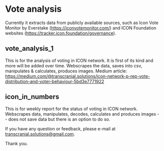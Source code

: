 # Vote analysis

Currently it extracts data from publicly available sources, such as 
Icon Vote Monitor by Everstake (https://iconvotemonitor.com/) and 
ICON Foundation websites (https://tracker.icon.foundation/governance).

## vote_analysis_1
This is for the analysis of voting in ICON network. It is first of its kind and more will be added over time.
Webscrapes the data, saves into csv, manipulates & calculates, produces images.
Medium article: https://medium.com/@transcranial.solutions/icon-network-p-rep-vote-distribution-and-voter-behaviour-5bd3e7771922

## icon_in_numbers
This is for weekly report for the status of voting in ICON network.
Webscrapes data, manipulates, decodes, calculates and produces images -- does not save data but there is an option to do so.

If you have any question or feedback, please e-mail at transcranial.solutions@gmail.com.

Thank you.
